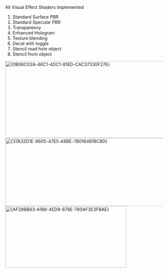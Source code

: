 All Visual Effect Shaders Implemented

1.  Standard Surface PBR
2.  Standard Specular PBR
3.  Transparency
4.  Enhanced Hologram
5.  Texture blending
6.  Decal with toggle
7.  Stencil read hole object
8.  Stencil front object


<img width="836" height="246" alt="{0B06C02A-46C1-4DC1-81ED-CAC37330F27E}" src="https://github.com/user-attachments/assets/7cc3dec2-2f6d-4f2b-93a3-5b3e9a3953d8" />
<img width="903" height="218" alt="{37A32D1E-9605-47E5-A9BE-7B0164818C8D}" src="https://github.com/user-attachments/assets/ec22eaf1-0b89-478f-b92e-708a0a05def1" />
<img width="387" height="197" alt="{AF28BB63-A188-4ED9-876E-780AF3E3FBAE}" src="https://github.com/user-attachments/assets/8fdb9a17-4b6e-41c2-b676-e41f52341ebf" />





